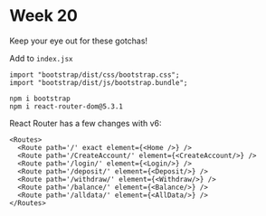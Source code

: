 # Week 20

Keep your eye out for these gotchas!

Add to `index.jsx`
```
import "bootstrap/dist/css/bootstrap.css";
import "bootstrap/dist/js/bootstrap.bundle";
```

```
npm i bootstrap
npm i react-router-dom@5.3.1
```

React Router has a few changes with v6:
```
<Routes>
  <Route path='/' exact element={<Home />} />
  <Route path='/CreateAccount/' element={<CreateAccount/>} />
  <Route path='/login/' element={<Login/>} />
  <Route path='/deposit/' element={<Deposit/>} />
  <Route path='/withdraw/' element={<Withdraw/>} />
  <Route path='/balance/' element={<Balance/>} />
  <Route path='/alldata/' element={<AllData/>} />
</Routes>
```

